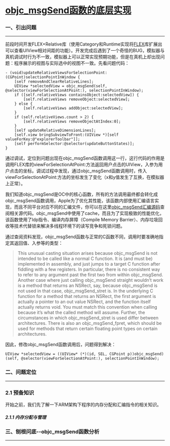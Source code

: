 # [objc_msgSend函数的底层实现](https://chy305chy.github.io/2018/08/14/%E4%BB%8E%E4%B8%80%E4%B8%AABUG%E8%B0%88%E8%B5%B7%EF%BC%8C%E5%89%96%E6%9E%90objc-msgSend%E5%87%BD%E6%95%B0%E7%9A%84%E5%BA%95%E5%B1%82%E5%AE%9E%E7%8E%B0/)



### 一、引出问题

---

前段时间开发FLEX+Relative库（使用Category和Runtime实现将[FLEX](https://github.com/Flipboard/FLEX)库扩展出可以查看UIView相对间距的功能）。开发完成后遇到了一个奇怪的BUG，模拟器与真机调试时行为不一致，模拟器上可以正常实现预期功能，但是在真机上却出现问题：程序展示的视图与实际选中的视图不一致。先看问题代码：

```
- (void)updateRelativeViewsForSelectionPoint:(CGPoint)selectionPointInWindow {
    [self removeAndClearRelativeLines];
    UIView *selectedView = objc_msgSend(self, @selector(viewForSelectionAtPoint:), selectionPointInWindow);
    if ([self.relativeViews containsObject:selectedView]) {
        [self.relativeViews removeObject:selectedView];
    } else {
        [self.relativeViews addObject:selectedView];
    }
    if (self.relativeViews.count > 2) {
        [self.relativeViews removeObjectAtIndex:0];
    }
    [self updateRelativeDimensionLines];
    [self.view bringSubviewToFront:(UIView *)[self valueForKey:@"explorerToolbar"]];
    [self performSelector:@selector(updateButtonStates)];
}
```

通过调试，定位到问题出现在objc_msgSend函数调用这一行，这行代码的作用是调用FLEX库的viewForSelectionAtPoint:方法返回用户点击的UIView，入参为用户点击的坐标。调试过程中发现，通过objc_msgSend函数调用时，传入viewForSelectionAtPoint:方法的坐标发生了变化（x和y值发生了互换，在模拟器上正常）。



我们知道objc_msgSend是OC中的核心函数，所有的方法调用最终都会转化成objc_msgSend函数调用，Apple为了优化其性能，该函数内部使用汇编语言实现，而且不同平台对应不同的汇编文件，你可以在这里[objc_msgSend汇编源码](https://opensource.apple.com/source/objc4/objc4-723/runtime/Messengers.subproj/)查阅相关源代码。objc_msgSend中使用了cache，而且为了实现极致的性能优化，该函数使用了ldp指令、编译内存屏障（Compile Memory Barrier）、内存垃圾回收等技术代替锁来解决多线程环境下的读写竞争和死锁问题。



通过查阅资料发现，objc_msgSend函数与正常的C函数不同，调用时要准确地指定其返回值、入参等的类型：

> This unusual casting situation arises because objc_msgSend is not intended to be called like a normal C function. It is (and must be) implemented in assembly, and just jumps to a target C function after fiddling with a few registers. In particular, there is no consistent way to refer to any argument past the first two from within objc_msgSend. Another case where just calling objc_msgSend straight wouldn’t work is a method that returns an NSRect, say, because objc_msgSend is not used in that case, objc_msgSend_stret is. In the underlying C function for a method that returns an NSRect, the first argument is actually a pointer to an out value NSRect, and the function itself actually returns void. You must match this convention when calling because it’s what the called method will assume. Further, the circumstances in which objc_msgSend_stret is used differ between architectures. There is also an objc_msgSend_fpret, which should be used for methods that return certain floating point types on certain architectures.



因此，修改objc_msgSend函数调用后，问题得到解决：

```
UIView *selectedView = ((UIView* (*)(id, SEL, CGPoint p))objc_msgSend)(self, @selector(viewForSelectionAtPoint:), selectionPointInWindow);
```



### 二、问题定位

---

### 2.1 预备知识

开始之前，我们先了解一下ARM架构下程序的内存分配和汇编指令的相关知识。

##### 2.1.1 内存分配与管理





### 三、刨根问底--objc_msgSend函数分析

---









